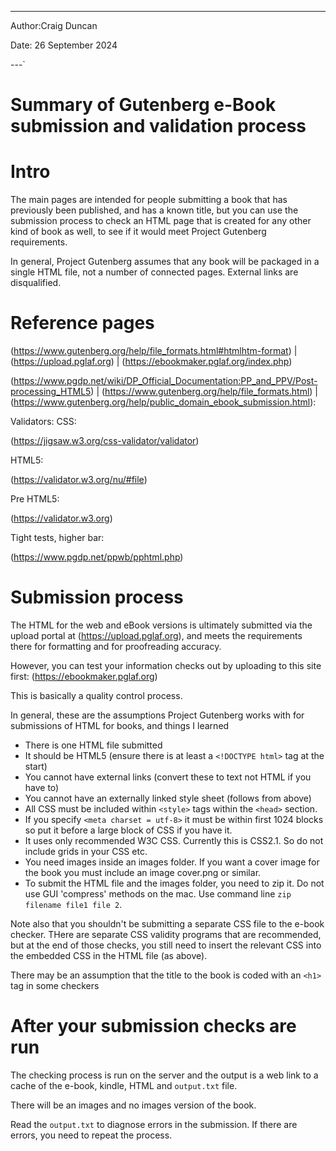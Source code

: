 ---
Author:Craig Duncan

Date: 26 September 2024

---`

# Summary of Gutenberg e-Book submission and validation process

# Intro

The main pages are intended for people submitting a book that has previously been published, and has a known title, but you can use the submission process to check an HTML page that is created for any other kind of book as well, to see if it would meet Project Gutenberg requirements.

In general, Project Gutenberg assumes that any book will be packaged in a single HTML file, not a number of connected pages.  External links are disqualified.

# Reference pages

(https://www.gutenberg.org/help/file_formats.html#htmlhtm-format) | (https://upload.pglaf.org) | (https://ebookmaker.pglaf.org/index.php)

(https://www.pgdp.net/wiki/DP_Official_Documentation:PP_and_PPV/Post-processing_HTML5) | (https://www.gutenberg.org/help/file_formats.html) |(https://www.gutenberg.org/help/public_domain_ebook_submission.html):


Validators:
CSS:

(https://jigsaw.w3.org/css-validator/validator)

HTML5:

(https://validator.w3.org/nu/#file)

Pre HTML5:

(https://validator.w3.org)

Tight tests, higher bar:

(https://www.pgdp.net/ppwb/pphtml.php)

# Submission process

The HTML for the web and eBook versions is ultimately submitted via the upload portal at (https://upload.pglaf.org), and meets the requirements there for formatting and for proofreading accuracy.

However, you can test your information checks out by uploading to this site first: (https://ebookmaker.pglaf.org)

This is basically a quality control process.

In general, these are the assumptions Project Gutenberg works with for submissions of HTML for books, and things I learned

 - There is one HTML file submitted
 - It should be HTML5 (ensure there is at least a `<!DOCTYPE html>` tag at the start)
 - You cannot have external links (convert these to text not HTML if you have to)
 - You cannot have an externally linked style sheet (follows from above)
 - All CSS must be included within `<style>` tags within the `<head>` section.
 - If you specify `<meta charset = utf-8>` it must be within first 1024 blocks so put it before a large block of CSS if you have it.  
 - It uses only recommended W3C CSS.  Currently this is CSS2.1.  So do not include grids in your CSS etc.
 - You need images inside an images folder.  If you want a cover image for the book you must include an image cover.png or similar.
 - To submit the HTML file and the images folder, you need to zip it.  Do not use GUI 'compress' methods on the mac.  Use command line `zip filename file1 file 2`.

Note also that you shouldn't be submitting a separate CSS file to the e-book checker.  THere are separate CSS validity programs that are recommended, but at the end of those checks, you still need to insert the relevant CSS into the embedded CSS in the HTML file (as above).

There may be an assumption that the title to the book is coded with an `<h1>` tag in some checkers

# After your submission checks are run

The checking process is run on the server and the output is a web link to a cache of the e-book, kindle, HTML and `output.txt` file.

There will be an images and no images version of the book.

Read the `output.txt` to diagnose errors in the submission.  If there are errors, you need to repeat the process.

